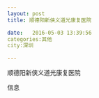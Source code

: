```yaml
--- 
layout: post 
title: 顺德阳新侠义道光康复医院

date:   2016-05-03 13:39:56 
categories:其他  
city:深圳
  
--- 
```

   
顺德阳新侠义道光康复医院

信息

